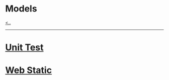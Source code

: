 # Models

[<..](https://github.com/TheeKingZa/AirBnB_clone_v2/tree/master/README.md)

---

# [Unit Test](https://github.com/TheeKingZa/AirBnB_clone_v2/blob/master/tests/README.md)

# [Web Static](https://github.com/TheeKingZa/AirBnB_clone_v2/blob/master/web_static/README.md)



